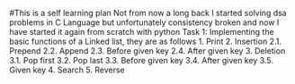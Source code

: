 #This is a self learning plan 
Not from now a long back I started solving dsa problems in C Language but unfortunately consistency broken and now I have started it again from scratch with python
Task 1:
    Implementing the basic functions of a Linked list, they are as follows
    1. Print
    2. Insertion
        2.1. Prepend
        2.2. Append
        2.3. Before given key
        2.4. After given key
    3. Deletion
        3.1. Pop first
        3.2. Pop last
        3.3. Before given key
        3.4. After given key
        3.5. Given key
    4. Search
    5. Reverse
